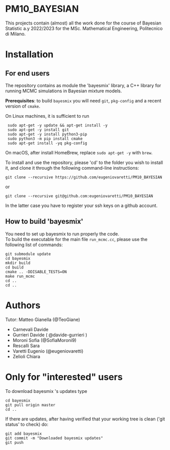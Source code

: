 # PM10_BAYESIAN
This projects contain (almost) all the work done for the course of Bayesian Statistic a.y 2022/2023 for the MSc. Mathematical Engineering, Politecnico di Milano.  

# Installation

## For end users
The repository contains as module the 'bayesmix' library, a C++ library for running MCMC simulations in Bayesian mixture models.

**Prerequisites**: to build `bayesmix` you will need `git`, `pkg-config` and a recent version of `cmake`.

On Linux machines, it is sufficient to run
```shell
 sudo apt-get -y update && apt-get install -y
 sudo apt-get -y install git
 sudo apt-get -y install python3-pip
 sudo python3 -m pip install cmake
 sudo apt-get install -yq pkg-config
```

On macOS, after install HomeBrew, replace `sudo apt-get -y` with `brew`.

To install and use the repository, please 'cd' to the folder you wish to install it, and clone it through the following command-line instructions:

```shell
git clone --recursive https://github.com/eugeniovaretti/PM10_BAYESIAN
```
or

```shell
git clone --recursive git@github.com:eugeniovaretti/PM10_BAYESIAN
```
In the latter case you have to register your ssh keys on a github account.


## How to build 'bayesmix'
You need to set up bayesmix to run properly the code.  
To build the executable for the main file `run_mcmc.cc`, please use the following list of commands:
```shell
git submodule update
cd bayesmix
mkdir build
cd build
cmake .. -DDISABLE_TESTS=ON
make run_mcmc
cd ..
cd ..
```

# Authors
Tutor: Matteo Gianella (@TeoGiane)

- Carnevali Davide 
- Gurrieri Davide ( @davide-gurrieri )
- Moroni Sofia (@SofiaMoroni9)
- Rescalli Sara 
- Varetti Eugenio (@eugeniovaretti)
- Zelioli Chiara  

# Only for "interested" users
To download bayesmix 's updates type
```shell
cd bayesmix
git pull origin master
cd ..
```
If there are updates, after having verified that your working tree is clean ('git status' to check) do:
```shell
git add bayesmix
git commit -m "Downloaded bayesmix updates"
git push
```
